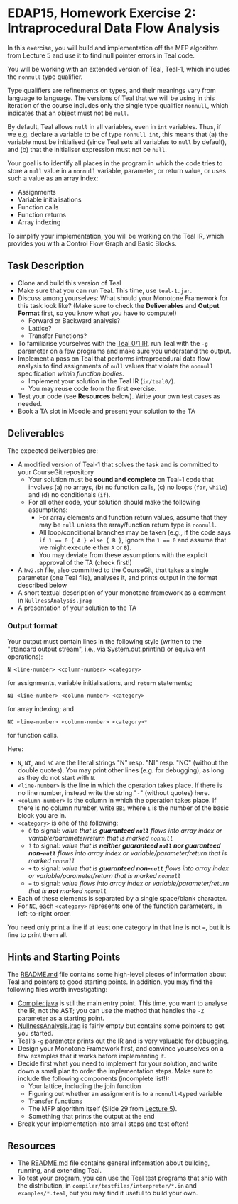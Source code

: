 # EDAP15, Homework Exercise 2: Intraprocedural Data Flow Analysis

In this exercise, you will build and implementation off the MFP algorithm from Lecture 5 and use it to find null pointer errors in Teal code.

You will be working with an extended version of Teal, Teal-1, which includes the `nonnull` type qualifier.

Type qualifiers are refinements on types, and their meanings vary from
language to language.  The versions of Teal that we will be using in
this iteration of the course includes only the single type qualifier
`nonnull`, which indicates that an object must not be
`null`.

By default, Teal allows `null` in all variables, even in `int`
variables.  Thus, if we e.g. declare a variable to be of type `nonnull
int`, this means that (a) the variable must be initialised (since Teal sets all variables
to `null` by default), and (b)
that the initialiser expression must not be `null`.

Your goal is to identify all places in the program in which the code tries to store a `null` value in a `nonnull` variable, parameter, or return value, or uses such a value as an array index:
- Assignments
- Variable initialisations
- Function calls
- Function returns
- Array indexing

To simplify your implementation, you will be working on the Teal IR, which provides you with a Control Flow Graph
and Basic Blocks.

## Task Description

- Clone and build this version of Teal
- Make sure that you can run Teal.  This time, use `teal-1.jar`.
- Discuss among yourselves:  What should your Monotone Framework for this task look like?  (Make sure to check the **Deliverables** and **Output Format** first, so you know what you have to compute!)
    - Forward or Backward analysis?
	- Lattice?
	- Transfer Functions?
- To familiarise yourselves with the [Teal 0/1 IR](ir/teal0/ast/ir.ast), run Teal with the `-g`
  parameter on a few programs and make sure you understand the output.
- Implement a pass on Teal that performs intraprocedural data flow analysis to find assignments of `null` values that violate the `nonnull` specification *within function bodies*.
    - Implement your solution in the Teal IR (`ir/teal0/`).
    - You may reuse code from the first exercise.
- Test your code (see **Resources** below).   Write your own test cases as needed.
- Book a TA slot in Moodle and present your solution to the TA

## Deliverables

The expected deliverables are:
- A modified version of Teal-1 that solves the task and is committed to your CourseGit repository
    - Your solution must be **sound and complete** on Teal-1 code that involves (a) no arrays, (b) no function calls, (c) no loops (`for`, `while`) and (d) no conditionals (`if`).
    - For all other code, your solution should make the following assumptions:
	    - For array elements and function return values, assume that they may be `null` unless the array/function return type is `nonnull`.
		- All loop/conditional branches may be taken (e.g., if the code says `if 1 == 0 { A } else { B }`, ignore the `1 == 0` and assume that we might execute either `A` or `B`).
		- You may deviate from these assumptions with the explicit approval of the TA (check first!)
- A `hw2.sh` file, also committed to the CourseGit, that takes a single parameter (one Teal file), analyses it, and prints output in the format described below
- A short textual description of your monotone framework as a comment in `NullnessAnalysis.jrag`
- A presentation of your solution to the TA

### Output format

Your output must contain lines in the following style (written to the "standard output stream", i.e., via System.out.println() or equivalent operations):
```
N <line-number> <column-number> <category>
```
for assignments, variable initialisations, and `return` statements;
```
NI <line-number> <column-number> <category>
```
for array indexing; and
```
NC <line-number> <column-number> <category>*
```
for function calls.

Here:
- `N`, `NI`, and `NC` are the literal strings "N" resp. "NI" resp. "NC" (without the double quotes).
  You may print other lines (e.g. for debugging), as long as they do not start with `N`.
- `<line-number>` is the line in which the operation takes place.  If there is no line number, instead write the string "`-`" (without quotes) here.
- `<column-number>` is the column in which the operation takes place.  If there is no column number, write `BBi` where `i` is the number of the basic block you are in.
- `<category>` is one of the following:
    - `0` to signal: *value that is **guaranteed `null`** flows into array index or variable/parameter/return that is marked `nonnull`*
    - `?` to signal: *value that is **neither guaranteed `null` nor guaranteed non-`null`** flows into array index or  variable/parameter/return that is marked `nonnull`*
    - `+` to signal: *value that is **guaranteed non-`null`** flows into array index or variable/parameter/return that is marked `nonnull`*
    - `=` to signal: *value flows into array index or variable/parameter/return that is **not** marked `nonnull`*
- Each of these elements is separated by a single space/blank character.
- For `NC`, each `<category>` represents one of the function parameters, in left-to-right order.

You need only print a line if at least one category in that line is not `=`, but it is fine to print them all.

## Hints and Starting Points

The [README.md](README.org) file contains some high-level pieces of
information about Teal and pointers to good starting points.  In
addition, you may find the following files worth investigating:

- [Compiler.java](compiler/teal0/java/lang/Compiler.java) is stil the main
  entry point.  This time, you want to analyse the IR, not the AST; you can use
  the method that handles the `-Z` parameter as a starting point.
- [NullnessAnalysis.jrag](ir/teal0/ast/NullnessAnalysis.jrag)
  is fairly empty but contains some pointers to get you started.
- Teal's `-g` parameter prints out the IR and is very valuable for debugging.
- Design your Monotone Framework first, and convince yourselves on a few examples that it works before implementing it.
- Decide first what you need to implement for your solution, and write
  down a small plan to order the implementation steps.  Make sure to
  include the following components (incomplete list!):
    - Your lattice, including the join function
	- Figuring out whether an assignment is to a `nonnull`-typed variable
	- Transfer functions
	- The MFP algorithm itself (Slide 29 from [Lecture 5](http://fileadmin.cs.lth.se/cs/Education/EDAP15/2020/web/slides-05.pdf)).
	- Something that prints the output at the end
- Break your implementation into small steps and test often!

## Resources

- The [README.md](README.org) file contains general information about building, running, and extending Teal.
- To test your program, you can use the Teal test programs that ship with
  the distribution, in `compiler/testfiles/interpreter/*.in` and `examples/*.teal`, but you may
  find it useful to build your own.

